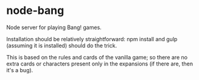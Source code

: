 # node-bang
Node server for playing Bang! games.

Installation should be relatively straightforward: npm install and gulp (assuming it is installed) should do the trick.

This is based on the rules and cards of the vanilla game; so there are no extra cards or characters present only in the expansions (if there are, then it's a bug).
